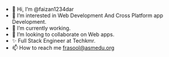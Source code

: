 - 👋 Hi, I’m @faizan1234dar
- 👀 I’m interested in Web Development And Cross Platform app Development.
- 🌱 I’m currently working.
- 💞️ I’m looking to collaborate on Web apps.
- ✨ Full Stack Engineer at Techkmr. 
- 📫 How to reach me frasool@asmedu.org

<!---
faizan1234dar/faizan1234dar is a ✨ special ✨ repository because its `README.md` (this file) appears on your GitHub profile.
You can click the Preview link to take a look at your changes.
--->
